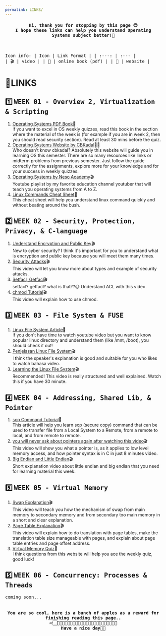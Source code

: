```yaml
---
permalink: LINKS/
---
```

<h4 align="center"><samp> Hi, thank you for stopping by this page 😊
    <br> I hope these links can help you understand Operating Systems subject better!🚀</samp></h4>
<br>

<samp> Icon info: <samp>
| Icon   | Link Format       |
| :---:  |     :---          |  
| 🎬    | video             | 
| 📕    | online book (pdf) | 
| 📄    | website           | 

# 🔗LINKS 

## 1️⃣ <samp> WEEK 01 <samp> - Overview 2, Virtualization & Scripting	
1. [Operating Systems PDF Book](https://os.ecci.ucr.ac.cr/slides/Abraham-Silberschatz-Operating-System-Concepts-10th-2018.pdf)📕
   <br> If you want to excel in OS weekly quizzes, read this book in the section where the material of the week is (for example if you are in week 2, then you should read security section). Read at least 30 mins before the quiz.
2. [Operating Systems Website by CBKadal](https://os.vlsm.org/#idx03)📄🦎
   <br> Who doesn't know cbkadal? Absolutely this website will guide you in learning OS this semester. There are so many resources like links or midterm problems from previous semester. Just follow the guide correctly for the assignments, explore more for your knowledge and for your success in weekly quizzes.
3. [Operating Systems by Neso Academy](https://youtu.be/vBURTt97EkA?si=wqKgvQBHupDdGsMp)🎬
   <br> Youtube playlist by my favorite education channel youtuber that will teach you operating systems from A to Z.
4. [Linux Commands Cheat Sheet](https://www.guru99.com/linux-commands-cheat-sheet.html)📄
   <br> This cheat sheet will help you understand linux command quickly and without beating around the bush.

## 2️⃣ <samp> WEEK 02 <samp> - Security, Protection, Privacy, & C-language
1. [Understand Encryption and Public Key](https://youtu.be/6-JjHa-qLPk?si=nR0iR9_bauVYEyjr)🎬
   <br> New to cyber security? I think it's important for you to understand what is encryption and public key because you will meet them many times.
3. [Security Attacks](https://youtu.be/yIm0Ol9Dg4Y?si=vLYUIqqNRb-7Godv)🎬
   <br> This video will let you know more about types and example of security attacks.
4. [Setfacl, Getfacl](https://youtu.be/0KbP-yHSvVI?si=5piTPwLXbFnd3IYR)🎬
   <br> setfacl? getfacl? what is that??😥 Understand ACL with this video.
5. [chmod Tutorial](https://youtu.be/MFQpdELKTLc?si=2rQJoeLN3QBCqhCE)🎬
   <br> This video will explain how to use chmod.

## 3️⃣ <samp> WEEK 03 <samp> - File System & FUSE
1. [Linux File System Article](https://www.javatpoint.com/linux-file-system)📄
   <br> If you don't have time to watch youtube video but you want to know popular linux directory and understand them (like /mnt, /boot), you should check it out!
2. [Penjelasan Linux File System](https://youtu.be/EwRW1Ga9jHQ?si=mXIZmSguCIVlrCK9)🎬
   <br> I think the speaker's explanation is good and suitable for you who likes to watch bahasa video.
3. [Learning the Linux File System](https://youtu.be/HIXzJ3Rz9po?si=HWlgEOObV3ESfBII)🎬
   <br> Recommended! This video is really structured and well explained. Watch this if you have 30 minute.

## 4️⃣ <samp> WEEK 04 <samp> - Addressing, Shared Lib, & Pointer
1. [scp Command Tutorial](https://www.linode.com/docs/guides/how-to-use-scp/)📄
   <br> This article will help you learn scp (secure copy) command that can be used to transfer file from a Local System to a Remote, from a remote to local, and from remote to remote.
2. [you will never ask about pointers again after watching this video](https://youtu.be/2ybLD6_2gKM?si=yLW9My6SMbve4NkP)🎬
   <br> This video will show you what a pointer is, as it applies to low level memory access, and how pointer syntax is in C in just 8 minutes video.
3. [Big Endian and Little Endian](https://youtu.be/T1C9Kj_78ek?si=IMFLkQcReunNf678)🎬
   <br> Short explanation video about little endian and big endian that you need for learning material this week.

## 5️⃣ <samp> WEEK 05 <samp> - Virtual Memory
1. [Swap Explanation](https://youtu.be/Qt49Hzh_TDc?si=HRFprqLFt_R_KS_a)🎬
   <br> This video will teach you how the mechanism of swap from main memory to secondary memory and from secondary too main memory in a short and clear explanation.
2. [Page Table Explanation](https://youtu.be/KNUJhZCQZ9c?si=k4uhTDrC3cxj1MQQ)🎬
   <br> This video will explain how to do translation with page tables, make the translation table size manageable with pages, and explain about page table entries and page offset address.
3. [Virtual Memory Quiz](https://quizlet.com/136829901/chapter-8-review-questions-virtual-memory-flash-cards/)📄
   <br> I think questions from this website will help you ace the weekly quiz, good luck!

## 5️⃣ <samp> WEEK 06 <samp> - Concurrency: Processes & Threads
<samp> coming soon...
<br><br>

<h4 align="center"><samp> You are so cool, here is a bunch of apples as a reward for finishing reading this page.. 
  <br> 👉🏻🍎🍏🍎🍏🍎🍏🍎🍏🍎🍏🍎🍏🍎🍏🍎🍏🍎🍏🍎🍏🍎🍏🍎
  <br> Have a nice day🦖💕 </samp></h4>
